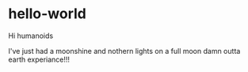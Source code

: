 # hello-world

Hi humanoids

I've just had a moonshine and nothern lights on a full moon damn outta earth experiance!!!
